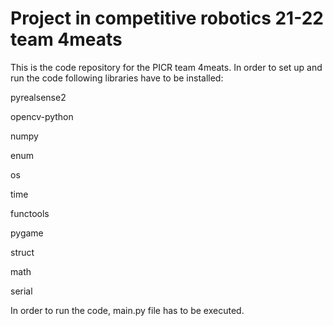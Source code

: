 # Project in competitive robotics 21-22 team 4meats

This is the code repository for the PICR team 4meats. In order to set up and run the code following libraries have to be
installed:

pyrealsense2

opencv-python

numpy

enum

os

time

functools

pygame

struct

math

serial

In order to run the code, main.py file has to be executed.

